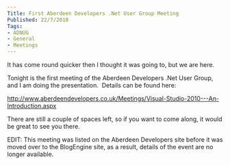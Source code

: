 ```yaml
---
Title: First Aberdeen Developers .Net User Group Meeting
Published: 22/7/2010
Tags:
- ADNUG
- General
- Meetings
---
```


It has come round quicker then I thought it was going to, but we are here.

Tonight is the first meeting of the Aberdeen Developers .Net User Group, and I am doing the presentation.  Details can be found here:

http://www.aberdeendevelopers.co.uk/Meetings/Visual-Studio-2010---An-Introduction.aspx

There are still a couple of spaces left, so if you want to come along, it would be great to see you there.

EDIT: This meeting was listed on the Aberdeen Developers site before it was moved over to the BlogEngine site, as a result, details of the event are no longer available.
